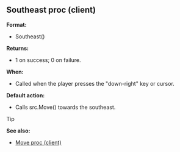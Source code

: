 ## Southeast proc (client)

**Format:**
+   Southeast()
<!-- -->
**Returns:**
+   1 on success; 0 on failure.
<!-- -->
**When:**
+   Called when the player presses the "down-right" key or cursor.
<!-- -->
**Default action:**
+   Calls src.Move() towards the southeast.

> [!TIP] 
> **See also:**
> +   [Move proc (client)](/ref/client/proc/Move.md) <!-- -->